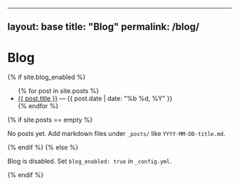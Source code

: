 
---
layout: base
title: "Blog"
permalink: /blog/
---

<h1>Blog</h1>
{% if site.blog_enabled %}
  <ul class="post-list">
    {% for post in site.posts %}
      <li>
        <a href="{{ post.url | relative_url }}">{{ post.title }}</a>
        <span class="muted"> — {{ post.date | date: "%b %d, %Y" }}</span>
      </li>
    {% endfor %}
  </ul>
  {% if site.posts == empty %}
  <p class="muted">No posts yet. Add markdown files under <code>_posts/</code> like <code>YYYY-MM-DD-title.md</code>.</p>
  {% endif %}
{% else %}
  <p class="muted">Blog is disabled. Set <code>blog_enabled: true</code> in <code>_config.yml</code>.</p>
{% endif %}
